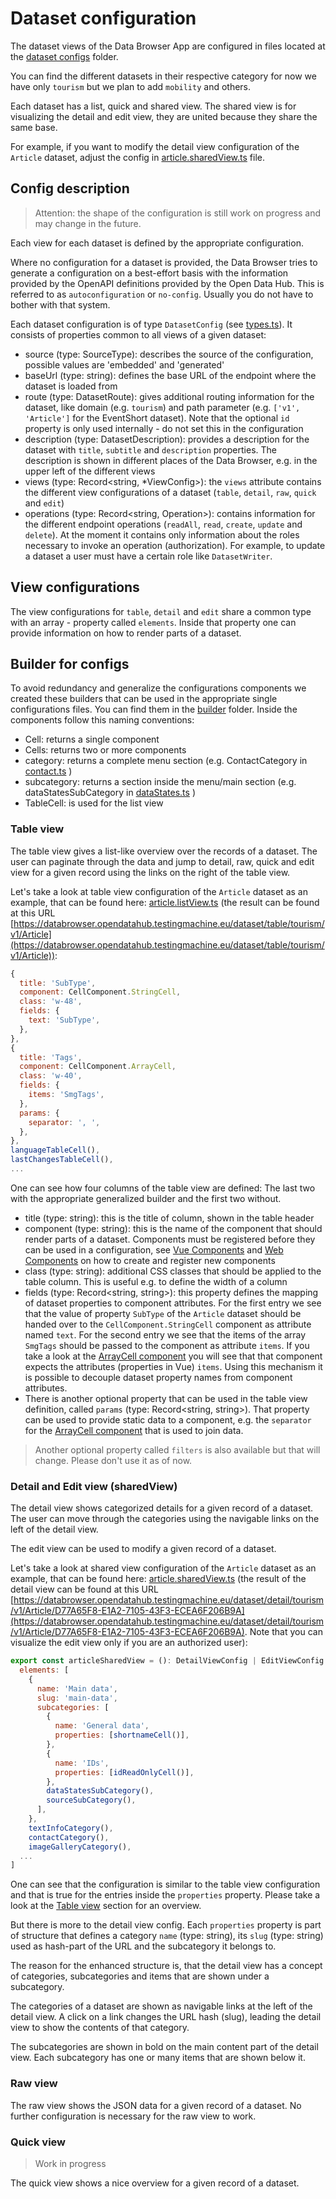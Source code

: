 <!--
SPDX-FileCopyrightText: NOI Techpark <digital@noi.bz.it>

SPDX-License-Identifier: CC0-1.0
-->

# Dataset configuration

The dataset views of the Data Browser App are configured in files located at the [dataset configs](../../databrowser/src/config) folder.

You can find the different datasets in their respective category for now we have only `tourism` but we plan to add `mobility` and others.

Each dataset has a list, quick and shared view. The shared view is for visualizing the detail and edit view, they are united because they share the same base.

For example, if you want to modify the detail view configuration of the `Article` dataset, adjust the config in [article.sharedView.ts](../../databrowser/src/config/tourism/article/article.sharedlView.ts) file.

## Config description

> Attention: the shape of the configuration is still work on progress and may change in the future.

Each view for each dataset is defined by the appropriate configuration.

Where no configuration for a dataset is provided, the Data Browser tries to generate a configuration on a best-effort basis with the information provided by the OpenAPI definitions provided by the Open Data Hub. This is referred to as `autoconfiguration` or `no-config`. Usually you do not have to bother with that system.

Each dataset configuration is of type `DatasetConfig` (see [types.ts](../../databrowser/src/domain/datasetConfig/types.ts)). It consists of properties common to all views of a given dataset:

- source (type: SourceType): describes the source of the configuration, possible values are 'embedded' and 'generated'
- baseUrl (type: string): defines the base URL of the endpoint where the dataset is loaded from
- route (type: DatasetRoute): gives additional routing information for the dataset, like domain (e.g. `tourism`) and path parameter (e.g. `['v1', 'Article']` for the EventShort dataset). Note that the optional `id` property is only used internally - do not set this in the configuration
- description (type: DatasetDescription): provides a description for the dataset with `title`, `subtitle` and `description` properties. The description is shown in different places of the Data Browser, e.g. in the upper left of the different views
- views (type: Record<string, \*ViewConfig>): the `views` attribute contains the different view configurations of a dataset (`table`, `detail`, `raw`, `quick` and `edit`)
- operations (type: Record<string, Operation>): contains information for the different endpoint operations (`readAll`, `read`, `create`, `update` and `delete`). At the moment it contains only information about the roles necessary to invoke an operation (authorization). For example, to update a dataset a user must have a certain role like `DatasetWriter`.

## View configurations

The view configurations for `table`, `detail` and `edit` share a common type with an array - property called `elements`. Inside that property one can provide information on how to render parts of a dataset.

## Builder for configs

To avoid redundancy and generalize the configurations components we created these builders that can be used in the appropriate single configurations files.
You can find them in the [builder](../../databrowser/src/config/builder/tourism/) folder.
Inside the components follow this naming conventions:

- Cell: returns a single component
- Cells: returns two or more components
- category: returns a complete menu section (e.g. ContactCategory in [contact.ts](../../databrowser/src/config/builder/tourism/contact.ts) )
- subcategory: returns a section inside the menu/main section (e.g. dataStatesSubCategory in [dataStates.ts](../../databrowser/src/config/builder/tourism/dataStates.ts) )
- TableCell: is used for the list view

### Table view

The table view gives a list-like overview over the records of a dataset. The user can paginate through the data and jump to detail, raw, quick and edit view for a given record using the links on the right of the table view.

Let's take a look at table view configuration of the `Article` dataset as an example, that can be found here: [article.listView.ts](../../databrowser/src/config/tourism/article/article.listView.ts) (the result can be found at this URL [https://databrowser.opendatahub.testingmachine.eu/dataset/table/tourism/v1/Article](https://databrowser.opendatahub.testingmachine.eu/dataset/table/tourism/v1/Article)):

```javascript
{
  title: 'SubType',
  component: CellComponent.StringCell,
  class: 'w-48',
  fields: {
    text: 'SubType',
  },
},
{
  title: 'Tags',
  component: CellComponent.ArrayCell,
  class: 'w-40',
  fields: {
    items: 'SmgTags',
  },
  params: {
    separator: ', ',
  },
},
languageTableCell(),
lastChangesTableCell(),
...
```

One can see how four columns of the table view are defined:
The last two with the appropriate generalized builder and the first two without.

- title (type: string): this is the title of column, shown in the table header
- component (type: string): this is the name of the component that should render parts of a dataset. Components must be registered before they can be used in a configuration, see [Vue Components](./vue-components.md) and [Web Components](./web-components.md) on how to create and register new components
- class (type: string): additional CSS classes that should be applied to the table column. This is useful e.g. to define the width of a column
- fields (type: Record<string, string>): this property defines the mapping of dataset properties to component attributes. For the first entry we see that the value of property `SubType` of the `Article` dataset should be handed over to the `CellComponent.StringCell` component as attribute named `text`.
  For the second entry we see that the items of the array `SmgTags` should be passed to the component as attribute `items`. If you take a look at the [ArrayCell component](../../databrowser/src/domain/cellComponents/components/cells/arrayCell/ArrayCell.vue) you will see that that component expects the attributes (properties in Vue) `items`. Using this mechanism it is possible to decouple dataset property names from component attributes.
- There is another optional property that can be used in the table view definition, called `params` (type: Record<string, string>). That property can be used to provide static data to a component, e.g. the `separator` for the [ArrayCell component](../../databrowser/src/domain/cellComponents/components/cells/arrayCell/ArrayCell.vue) that is used to join data.

> Another optional property called `filters` is also available but that will change. Please don't use it as of now.

### Detail and Edit view (sharedView)

The detail view shows categorized details for a given record of a dataset. The user can move through the categories using the navigable links on the left of the detail view.

The edit view can be used to modify a given record of a dataset.

Let's take a look at shared view configuration of the `Article` dataset as an example, that can be found here: [article.sharedView.ts](../../databrowser/src/config/tourism/article/article.sharedView.ts) (the result of the detail view can be found at this URL [https://databrowser.opendatahub.testingmachine.eu/dataset/detail/tourism/v1/Article/D77A65F8-E1A2-7105-43F3-ECEA6F206B9A](https://databrowser.opendatahub.testingmachine.eu/dataset/detail/tourism/v1/Article/D77A65F8-E1A2-7105-43F3-ECEA6F206B9A). Note that you can visualize the edit view only if you are an authorized user):

```javascript
export const articleSharedView = (): DetailViewConfig | EditViewConfig => ({
  elements: [
    {
      name: 'Main data',
      slug: 'main-data',
      subcategories: [
        {
          name: 'General data',
          properties: [shortnameCell()],
        },
        {
          name: 'IDs',
          properties: [idReadOnlyCell()],
        },
        dataStatesSubCategory(),
        sourceSubCategory(),
      ],
    },
    textInfoCategory(),
    contactCategory(),
    imageGalleryCategory(),
  ...
]
```

One can see that the configuration is similar to the table view configuration and that is true for the entries inside the `properties` property. Please take a look at the [Table view](#table-view) section for an overview.

But there is more to the detail view config. Each `properties` property is part of structure that defines a category `name` (type: string), its `slug` (type: string) used as hash-part of the URL and the subcategory it belongs to.

The reason for the enhanced structure is, that the detail view has a concept of categories, subcategories and items that are shown under a subcategory.

The categories of a dataset are shown as navigable links at the left of the detail view. A click on a link changes the URL hash (slug), leading the detail view to show the contents of that category.

The subcategories are shown in bold on the main content part of the detail view. Each subcategory has one or many items that are shown below it.

### Raw view

The raw view shows the JSON data for a given record of a dataset. No further configuration is necessary for the raw view to work.

### Quick view

> Work in progress

The quick view shows a nice overview for a given record of a dataset.
